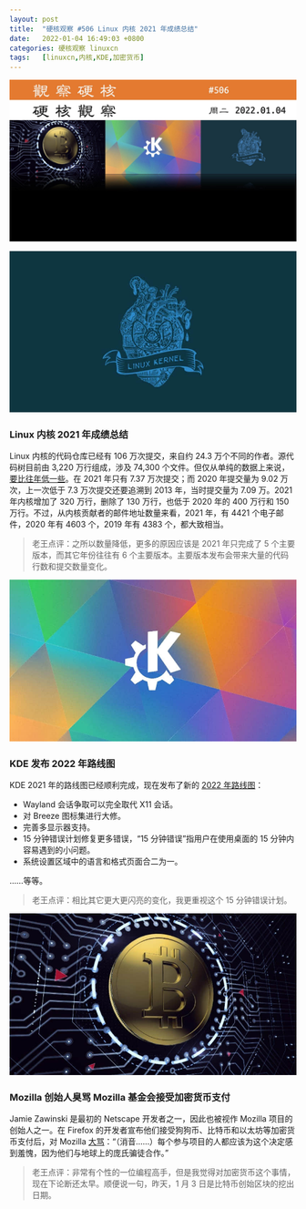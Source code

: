 ```yaml
---
layout: post
title:	"硬核观察 #506 Linux 内核 2021 年成绩总结"
date:	2022-01-04 16:49:03 +0800 
categories:	硬核观察 linuxcn 
tags:	[linuxcn,内核,KDE,加密货币]
---
```



![](/Asserts/Images/album/202201/04/164733e2782dsy2b17bjbi.jpg)


![](/Asserts/Images/album/202201/04/164742a9h5ph6d95jhiph1.jpg)


### Linux 内核 2021 年成绩总结


Linux 内核的代码仓库已经有 106 万次提交，来自约 24.3 万个不同的作者。源代码树目前由 3,220 万行组成，涉及 74,300 个文件。但仅从单纯的数据上来说，[要比往年低一些](https://www.phoronix.com/scan.php?page=news_item&px=Linux-Kernel-2021-Highlights)。在 2021 年只有 7.37 万次提交；而 2020 年提交量为 9.02 万次，上一次低于 7.3 万次提交还要追溯到 2013 年，当时提交量为 7.09 万。2021 年内核增加了 320 万行，删除了 130 万行，也低于 2020 年的 400 万行和 150 万行。不过，从内核贡献者的邮件地址数量来看，2021 年，有 4421 个电子邮件，2020 年有 4603 个，2019 年有 4383 个，都大致相当。



> 
> 老王点评：之所以数量降低，更多的原因应该是 2021 年只完成了 5 个主要版本，而其它年份往往有 6 个主要版本。主要版本发布会带来大量的代码行数和提交数量变化。
> 
> 
> 


![](/Asserts/Images/album/202201/04/164751rudjlhg305kzru3u.jpg)


### KDE 发布 2022 年路线图


KDE 2021 年的路线图已经顺利完成，现在发布了新的 [2022 年路线图](https://pointieststick.com/2022/01/03/kde-roadmap-for-2022/)：


* Wayland 会话争取可以完全取代 X11 会话。
* 对 Breeze 图标集进行大修。
* 完善多显示器支持。
* 15 分钟错误计划修复更多错误，“15 分钟错误”指用户在使用桌面的 15 分钟内容易遇到的小问题。
* 系统设置区域中的语言和格式页面合二为一。


……等等。



> 
> 老王点评：相比其它更大更闪亮的变化，我更重视这个 15 分钟错误计划。
> 
> 
> 


![](/Asserts/Images/album/202201/04/164838dg68581jygyykyx5.jpg)


### Mozilla 创始人臭骂 Mozilla 基金会接受加密货币支付


Jamie Zawinski 是最初的 Netscape 开发者之一，因此也被视作 Mozilla 项目的创始人之一。在 Firefox 的开发者宣布他们接受狗狗币、比特币和以太坊等加密货币支付后，对 Mozilla [大骂](https://mobile.twitter.com/jwz/status/1478022085737803776)：“（消音……）每个参与项目的人都应该为这个决定感到羞愧，因为他们与地球上的庞氏骗徒合作。”



> 
> 老王点评：非常有个性的一位编程高手，但是我觉得对加密货币这个事情，现在下论断还太早。顺便说一句，昨天，1 月 3 日是比特币创始区块的挖出日期。
> 
> 
>
